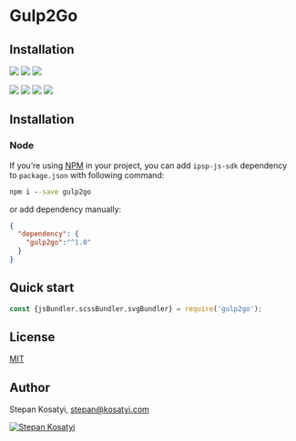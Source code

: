 # Gulp2Go

## Installation

[![](https://img.shields.io/github/issues/kosatyi/gulp2go)]()
[![](https://img.shields.io/github/forks/kosatyi/gulp2go)]()
[![](https://img.shields.io/github/stars/kosatyi/gulp2go)]()

[![](https://img.shields.io/npm/v/gulp2go)]()
[![](https://img.shields.io/npm/dt/gulp2go)]()
[![](https://img.shields.io/github/license/kosatyi/gulp2go)]()
[![](https://img.shields.io/badge/official-website-green)](https://kosatyi.com/gulp2go/)

## Installation

### Node

If you’re using [NPM](https://npmjs.com/) in your project, you can add `ipsp-js-sdk` dependency to `package.json`
with following command:

```cmd
npm i --save gulp2go
```

or add dependency manually:

```json
{
  "dependency": {
    "gulp2go":"^1.0"
  }
}
```

## Quick start

```javascript
const {jsBundler,scssBundler,svgBundler} = require('gulp2go');
```

## License

[MIT](https://github.com/kosatyi/gulp2go/blob/HEAD/LICENSE)

## Author

Stepan Kosatyi, stepan@kosatyi.com

[![Stepan Kosatyi](https://img.shields.io/badge/stepan-kosatyi-purple.svg)](https://kosatyi.com/)


